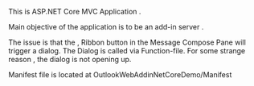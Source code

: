 This is ASP.NET Core MVC Application .

Main objective of the application  is to be an add-in server .

The issue is that the , Ribbon button in the Message Compose Pane will trigger a dialog.
The Dialog is called via Function-file.
For some strange reason , the dialog is not opening up.


Manifest file is located at OutlookWebAddinNetCoreDemo/Manifest